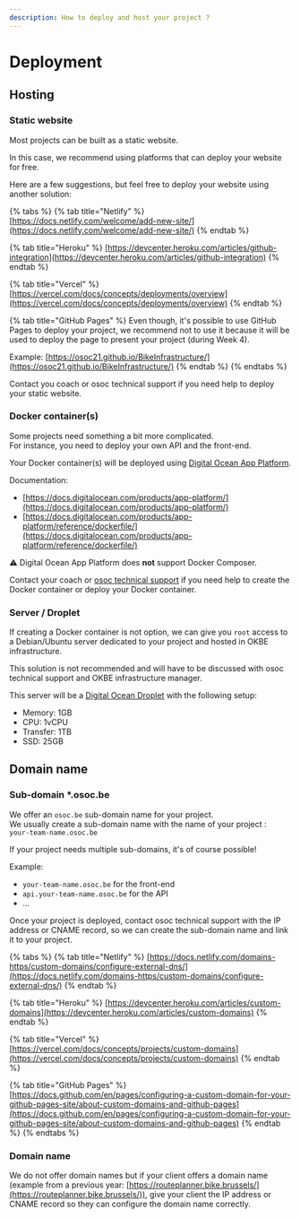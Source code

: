 ```yaml
---
description: How to deploy and host your project ?
---
```


# Deployment

## Hosting

### Static website

Most projects can be built as a static website.

In this case, we recommend using platforms that can deploy your website for free.

Here are a few suggestions, but feel free to deploy your website using another solution:

{% tabs %}
{% tab title="Netlify" %}
[https://docs.netlify.com/welcome/add-new-site/](https://docs.netlify.com/welcome/add-new-site/)
{% endtab %}

{% tab title="Heroku" %}
[https://devcenter.heroku.com/articles/github-integration](https://devcenter.heroku.com/articles/github-integration)
{% endtab %}

{% tab title="Vercel" %}
[https://vercel.com/docs/concepts/deployments/overview](https://vercel.com/docs/concepts/deployments/overview)
{% endtab %}

{% tab title="GitHub Pages" %}
Even though, it's possible to use GitHub Pages to deploy your project, we recommend not to use it because it will be used to deploy the page to present your project (during Week 4).

Example: [https://osoc21.github.io/BikeInfrastructure/](https://osoc21.github.io/BikeInfrastructure/)
{% endtab %}
{% endtabs %}

Contact you coach or osoc technical support if you need help to deploy your static website.

### Docker container(s)

Some projects need something a bit more complicated.\
For instance, you need to deploy your own API and the front-end.

Your Docker container(s) will be deployed using [Digital Ocean App Platform](https://www.digitalocean.com/products/app-platform).

Documentation:

* [https://docs.digitalocean.com/products/app-platform/](https://docs.digitalocean.com/products/app-platform/)
* [https://docs.digitalocean.com/products/app-platform/reference/dockerfile/](https://docs.digitalocean.com/products/app-platform/reference/dockerfile/)

⚠️ Digital Ocean App Platform does **not** support Docker Composer.

Contact your coach or [osoc technical support](https://github.com/osoc22/technical-support) if you need help to create the Docker container or deploy your Docker container.

### Server / Droplet

If creating a Docker container is not option, we can give you `root` access to a Debian/Ubuntu server dedicated to your project and hosted in OKBE infrastructure.

This solution is not recommended and will have to be discussed with osoc technical support and OKBE infrastructure manager.

This server will be a [Digital Ocean Droplet](https://www.digitalocean.com/products/droplets) with the following setup:

* Memory: 1GB
* CPU: 1vCPU
* Transfer: 1TB
* SSD: 25GB

## Domain name

### Sub-domain \*.osoc.be

We offer an `osoc.be` sub-domain name for your project.\
We usually create a sub-domain name with the name of your project : \
`your-team-name.osoc.be`

If your project needs multiple sub-domains, it's of course possible!

Example:

* `your-team-name.osoc.be` for the front-end
* `api.your-team-name.osoc.be` for the API
* ...

Once your project is deployed, contact osoc technical support with the IP address or CNAME record, so we can create the sub-domain name and link it to your project.

{% tabs %}
{% tab title="Netlify" %}
[https://docs.netlify.com/domains-https/custom-domains/configure-external-dns/](https://docs.netlify.com/domains-https/custom-domains/configure-external-dns/)
{% endtab %}

{% tab title="Heroku" %}
[https://devcenter.heroku.com/articles/custom-domains](https://devcenter.heroku.com/articles/custom-domains)
{% endtab %}

{% tab title="Vercel" %}
[https://vercel.com/docs/concepts/projects/custom-domains](https://vercel.com/docs/concepts/projects/custom-domains)
{% endtab %}

{% tab title="GitHub Pages" %}
[https://docs.github.com/en/pages/configuring-a-custom-domain-for-your-github-pages-site/about-custom-domains-and-github-pages](https://docs.github.com/en/pages/configuring-a-custom-domain-for-your-github-pages-site/about-custom-domains-and-github-pages)
{% endtab %}
{% endtabs %}

### Domain name

We do not offer domain names but if your client offers a domain name (example from a previous year: [https://routeplanner.bike.brussels/](https://routeplanner.bike.brussels/)), give your client the IP address or CNAME record so they can configure the domain name correctly.

